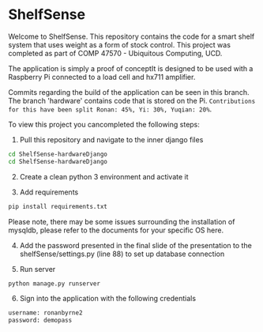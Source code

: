 # ShelfSense

Welcome to ShelfSense.
This repository contains the code for a smart shelf system that uses weight as a form of stock control.
This project was completed as part of COMP 47570 - Ubiquitous Computing, UCD. 

The application is simply a proof of conceptIt is designed to be used with a Raspberry Pi connected to a load cell and hx711 amplifier.

Commits regarding the build of the application can be seen in this branch. The branch 'hardware' contains code that is stored on the Pi. `Contributions for this have been split Ronan: 45%, Yi: 30%, Yuqian: 20%`.


To view this project you cancompleted the following steps:

1) Pull this repository and navigate to the inner django files

```bash
cd ShelfSense-hardwareDjango
cd ShelfSense-hardwareDjango
```

2) Create a clean python 3 environment and activate it

3) Add requirements

```bash
pip install requirements.txt
```

Please note, there may be some issues surrounding the installation of mysqldb, please refer to the documents for your specific OS here.

4) Add the password presented in the final slide of the presentation to the shelfSense/settings.py (line 88) to set up database connection

5) Run server

```bash
python manage.py runserver
```

6) Sign into the application with the following credentials

```bash
username: ronanbyrne2
password: demopass
```
